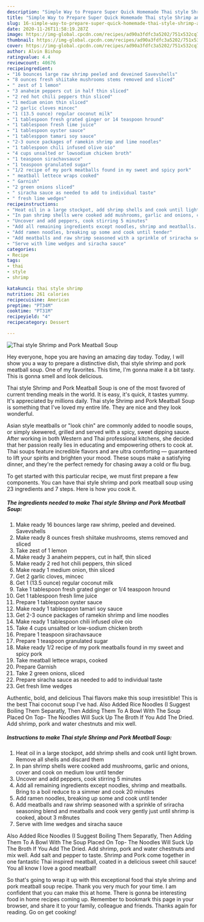 ```yaml
---
description: "Simple Way to Prepare Super Quick Homemade Thai style Shrimp and Pork Meatball Soup"
title: "Simple Way to Prepare Super Quick Homemade Thai style Shrimp and Pork Meatball Soup"
slug: 16-simple-way-to-prepare-super-quick-homemade-thai-style-shrimp-and-pork-meatball-soup
date: 2020-11-26T11:58:19.287Z
image: https://img-global.cpcdn.com/recipes/ad90a3fdfc3a5202/751x532cq70/thai-style-shrimp-and-pork-meatball-soup-recipe-main-photo.jpg
thumbnail: https://img-global.cpcdn.com/recipes/ad90a3fdfc3a5202/751x532cq70/thai-style-shrimp-and-pork-meatball-soup-recipe-main-photo.jpg
cover: https://img-global.cpcdn.com/recipes/ad90a3fdfc3a5202/751x532cq70/thai-style-shrimp-and-pork-meatball-soup-recipe-main-photo.jpg
author: Alvin Bishop
ratingvalue: 4.4
reviewcount: 40676
recipeingredient:
- "16 bounces large raw shrimp peeled and deveined Savevshells"
- "8 ounces fresh shiitake mushrooms stems removed and sliced"
- " zest of 1 lemon"
- "3 anaheim peppers cut in half thin sliced"
- "2 red hot chili peppers thin sliced"
- "1 medium onion thin sliced"
- "2 garlic cloves mincec"
- "1 (13.5 ounce) regular coconut milk"
- "1 tablespoon fresh grated ginger or 14 teaspoon hround"
- "1 tablespoon fresh lime juice"
- "1 tablespoon oyster sauce"
- "1 tablesppon tamari soy sauce"
- "2-3 ounce packages of ramekin shrimp and lime noodles"
- "1 tablespoon chili infused olive oio"
- "4 cups unsalted or lowsodium chicken broth"
- "1 teaspoon sirachavsauce"
- "1 teaspoon granulated sugar"
- "1/2 recipe of my pork meatballs found in my sweet and spicy pork"
- " meatball lettece wraps cooked"
- " Garnish"
- "2 green onions sliced"
- " siracha sauce as needed to add to individual taste"
- " fresh lime wedges"
recipeinstructions:
- "Heat oil in a large stockpot, add shrimp shells and cook until light brown. Remove all shells and discard them"
- "In pan shrimp shells were cooked add mushrooms, garlic and onions, cover and cook on medium low until tender"
- "Uncover and add peppers, cook stirring 5 minutes"
- "Add all remaining ingredients except noodles, shrimp and meatballs. Bring to a boil reduce to a simmer and cook 20 minutes"
- "Add ramen noodles, breaking up some and cook until tender"
- "Add meatballs and raw shrimp seasoned with a sprinkle of sriracha seasoning blend and meatballs and cook very gently just until shrimp is cooked, about 3 m8nutes"
- "Serve with lime wedges and siracha sauce"
categories:
- Recipe
tags:
- thai
- style
- shrimp

katakunci: thai style shrimp 
nutrition: 261 calories
recipecuisine: American
preptime: "PT34M"
cooktime: "PT31M"
recipeyield: "4"
recipecategory: Dessert

---
```



![Thai style Shrimp and Pork Meatball Soup](https://img-global.cpcdn.com/recipes/ad90a3fdfc3a5202/751x532cq70/thai-style-shrimp-and-pork-meatball-soup-recipe-main-photo.jpg)

Hey everyone, hope you are having an amazing day today. Today, I will show you a way to prepare a distinctive dish, thai style shrimp and pork meatball soup. One of my favorites. This time, I'm gonna make it a bit tasty. This is gonna smell and look delicious.

Thai style Shrimp and Pork Meatball Soup is one of the most favored of current trending meals in the world. It is easy, it's quick, it tastes yummy. It's appreciated by millions daily. Thai style Shrimp and Pork Meatball Soup is something that I've loved my entire life. They are nice and they look wonderful.

Asian style meatballs or &#34;look chin&#34; are commonly added to noodle soups, or simply skewered, grilled and served with a spicy, sweet dipping sauce. After working in both Western and Thai professional kitchens, she decided that her passion really lies in educating and empowering others to cook at. Thai soups feature incredible flavors and are ultra comforting — guaranteed to lift your spirits and brighten your mood. These soups make a satisfying dinner, and they&#39;re the perfect remedy for chasing away a cold or flu bug.


To get started with this particular recipe, we must first prepare a few components. You can have thai style shrimp and pork meatball soup using 23 ingredients and 7 steps. Here is how you cook it.

<!--inarticleads1-->

##### The ingredients needed to make Thai style Shrimp and Pork Meatball Soup:

1. Make ready 16 bounces large raw shrimp, peeled and deveined. Savevshells
1. Make ready 8 ounces fresh shiitake mushrooms, stems removed and sliced
1. Take  zest of 1 lemon
1. Make ready 3 anaheim peppers, cut in half, thin sliced
1. Make ready 2 red hot chili peppers, thin sliced
1. Make ready 1 medium onion, thin sliced
1. Get 2 garlic cloves, mincec
1. Get 1 (13.5 ounce) regular coconut milk
1. Take 1 tablespoon fresh grated ginger or 1/4 teaspoon hround
1. Get 1 tablespoon fresh lime juice
1. Prepare 1 tablespoon oyster sauce
1. Make ready 1 tablesppon tamari soy sauce
1. Get 2-3 ounce packages of ramekin shrimp and lime noodles
1. Make ready 1 tablespoon chili infused olive oio
1. Take 4 cups unsalted or low-sodium chicken broth
1. Prepare 1 teaspoon sirachavsauce
1. Prepare 1 teaspoon granulated sugar
1. Make ready 1/2 recipe of my pork meatballs found in my sweet and spicy pork
1. Take  meatball lettece wraps, cooked
1. Prepare  Garnish
1. Take 2 green onions, sliced
1. Prepare  siracha sauce as needed to add to individual taste
1. Get  fresh lime wedges


Authentic, bold, and delicious Thai flavors make this soup irresistible! This is the best Thai coconut soup I&#39;ve had. Also Added Rice Noodles (I Suggest Boiling Them Separatly, Then Adding Them To A Bowl With The Soup Placed On Top- The Noodles Will Suck Up The Broth If You Add The Dried. Add shrimp, pork and water chestnuts and mix well. 

<!--inarticleads2-->

##### Instructions to make Thai style Shrimp and Pork Meatball Soup:

1. Heat oil in a large stockpot, add shrimp shells and cook until light brown. Remove all shells and discard them
1. In pan shrimp shells were cooked add mushrooms, garlic and onions, cover and cook on medium low until tender
1. Uncover and add peppers, cook stirring 5 minutes
1. Add all remaining ingredients except noodles, shrimp and meatballs. Bring to a boil reduce to a simmer and cook 20 minutes
1. Add ramen noodles, breaking up some and cook until tender
1. Add meatballs and raw shrimp seasoned with a sprinkle of sriracha seasoning blend and meatballs and cook very gently just until shrimp is cooked, about 3 m8nutes
1. Serve with lime wedges and siracha sauce


Also Added Rice Noodles (I Suggest Boiling Them Separatly, Then Adding Them To A Bowl With The Soup Placed On Top- The Noodles Will Suck Up The Broth If You Add The Dried. Add shrimp, pork and water chestnuts and mix well. Add salt and pepper to taste. Shrimp and Pork come together in one fantastic Thai inspired meatball, coated in a delicious sweet chili sauce! You all know I love a good meatball! 

So that's going to wrap it up with this exceptional food thai style shrimp and pork meatball soup recipe. Thank you very much for your time. I am confident that you can make this at home. There is gonna be interesting food in home recipes coming up. Remember to bookmark this page in your browser, and share it to your family, colleague and friends. Thanks again for reading. Go on get cooking!
